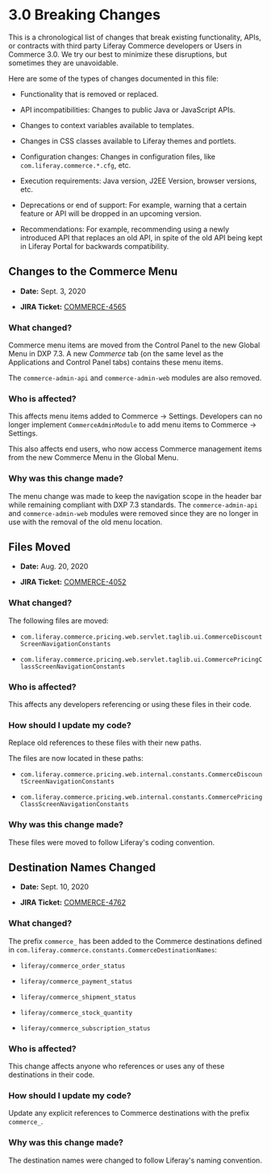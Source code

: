 # 3.0 Breaking Changes

This is a chronological list of changes that break existing functionality, APIs, or contracts with third party Liferay Commerce developers or Users in Commerce 3.0. We try our best to minimize these disruptions, but sometimes they are unavoidable.

Here are some of the types of changes documented in this file:

* Functionality that is removed or replaced.

* API incompatibilities: Changes to public Java or JavaScript APIs.

* Changes to context variables available to templates.

* Changes in CSS classes available to Liferay themes and portlets.

* Configuration changes: Changes in configuration files, like `com.liferay.commerce.*.cfg`, etc.

* Execution requirements: Java version, J2EE Version, browser versions, etc.

* Deprecations or end of support: For example, warning that a certain feature or API will be dropped in an upcoming version.

* Recommendations: For example, recommending using a newly introduced API that replaces an old API, in spite of the old API being kept in Liferay Portal for backwards compatibility.

## Changes to the Commerce Menu

* **Date:** Sept. 3, 2020

* **JIRA Ticket:** [COMMERCE-4565](https://issues.liferay.com/browse/COMMERCE-4565)

### What changed?

Commerce menu items are moved from the Control Panel to the new Global Menu in DXP 7.3. A new _Commerce_ tab (on the same level as the Applications and Control Panel tabs) contains these menu items.

The `commerce-admin-api` and `commerce-admin-web` modules are also removed.

### Who is affected?

This affects menu items added to Commerce &rarr; Settings. Developers can no longer implement `CommerceAdminModule` to add menu items to Commerce &rarr; Settings.

This also affects end users, who now access Commerce management items from the new Commerce Menu in the Global Menu.

### Why was this change made?

The menu change was made to keep the navigation scope in the header bar while remaining compliant with DXP 7.3 standards. The `commerce-admin-api` and `commerce-admin-web` modules were removed since they are no longer in use with the removal of the old menu location.

## Files Moved

* **Date:** Aug. 20, 2020

* **JIRA Ticket:** [COMMERCE-4052](https://issues.liferay.com/browse/COMMERCE-4052)

### What changed?

The following files are moved:

* `com.liferay.commerce.pricing.web.servlet.taglib.ui.CommerceDiscountScreenNavigationConstants`

* `com.liferay.commerce.pricing.web.servlet.taglib.ui.CommercePricingClassScreenNavigationConstants`

### Who is affected?

This affects any developers referencing or using these files in their code.

### How should I update my code?

Replace old references to these files with their new paths.

The files are now located in these paths:

* `com.liferay.commerce.pricing.web.internal.constants.CommerceDiscountScreenNavigationConstants`

* `com.liferay.commerce.pricing.web.internal.constants.CommercePricingClassScreenNavigationConstants`

### Why was this change made?

These files were moved to follow Liferay's coding convention.

## Destination Names Changed

* **Date:** Sept. 10, 2020

* **JIRA Ticket:** [COMMERCE-4762](https://issues.liferay.com/browse/COMMERCE-4762)

### What changed?

The prefix `commerce_` has been added to the Commerce destinations defined in `com.liferay.commerce.constants.CommerceDestinationNames`:

* `liferay/commerce_order_status`

* `liferay/commerce_payment_status`

* `liferay/commerce_shipment_status`

* `liferay/commerce_stock_quantity`

* `liferay/commerce_subscription_status`

### Who is affected?

This change affects anyone who references or uses any of these destinations in their code.

### How should I update my code?

Update any explicit references to Commerce destinations with the prefix `commerce_`.

### Why was this change made?

The destination names were changed to follow Liferay's naming convention.

